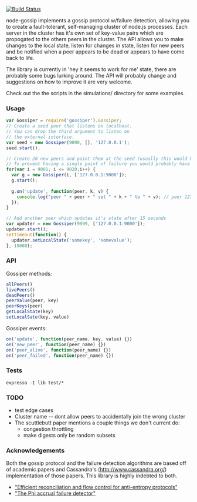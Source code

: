 [![Build Status](https://secure.travis-ci.org/leetreveil/node-gossip.png)](http://travis-ci.org/leetreveil/node-gossip)

node-gossip implements a gossip protocol w/failure detection, allowing you to create a fault-tolerant, self-managing cluster of node.js processes.  Each server in the cluster has it's own set of key-value pairs which are propogated to the others peers in the cluster.  The API allows you to make changes to the local state, listen for changes in state, listen for new peers and be notified when a peer appears to be dead or appears to have come back to life.

The library is currently in 'hey it seems to work for me' state, there are probably some bugs lurking around. The API will probably change and suggestions on how to improve it are very welcome.

Check out the the scripts in the simulations/ directory for some examples.

### Usage

```javascript
var Gossiper = require('gossiper').Gossiper;
// Create a seed peer that listens on localhost.
// You can drop the third argument to listen on
// the external interface.
var seed = new Gossiper(9000, [], '127.0.0.1');
seed.start();

// Create 20 new peers and point them at the seed (usually this would happen in 20 separate processes)
// To prevent having a single point of failure you would probably have multiple seeds
for(var i = 9001; i <= 9020;i++) {
  var g = new Gossiper(i, ['127.0.0.1:9000']);
  g.start();
  
  g.on('update', function(peer, k, v) {
    console.log("peer " + peer + " set " + k + " to " + v); // peer 127.0.0.1:9999 set somekey to somevalue
  });
}

// Add another peer which updates it's state after 15 seconds
var updater = new Gossiper(9999, ['127.0.0.1:9000']);
updater.start();
setTimeout(function() {
  updater.setLocalState('somekey', 'somevalue');
}, 15000);
```


### API

Gossiper methods:

```javascript
allPeers()
livePeers()
deadPeers()
peerValue(peer, key)
peerKeys(peer)
getLocalState(key)
setLocalSate(key, value)
```

Gossiper events:

```javascript
on('update', function(peer_name, key, value) {})
on('new_peer', function(peer_name) {})
on('peer_alive', function(peer_name) {})
on('peer_failed', function(peer_name) {})
```

### Tests

    expresso -I lib test/*

### TODO

* test edge cases
* Cluster name -- dont allow peers to accidentally join the wrong cluster
* The scuttlebutt paper mentions a couple things we don't current do:
  * congestion throttling
  * make digests only be random subsets

### Acknowledgements

Both the gossip protocol and the failure detection algorithms are based off of academic papers and Cassandra's (http://www.cassandra.org/) implementation of those papers.  This library is highly indebted to both.

* ["Efficient reconciliation and flow control for anti-entropy protocols"](http://www.cs.cornell.edu/home/rvr/papers/flowgossip.pdf)
* ["The Phi accrual failure detector"](http://vsedach.googlepages.com/HDY04.pdf)
